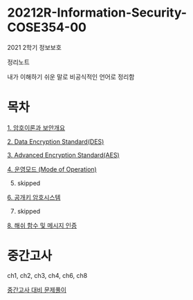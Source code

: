 # 20212R-Information-Security-COSE354-00
2021 2학기 정보보호

정리노트

내가 이해하기 쉬운 말로 비공식적인 언어로 정리함



# 목차

[1. 암호이론과 보안개요](./ch1.md)

[2. Data Encryption Standard(DES)](./ch2.md)

[3. Advanced Encryption Standard(AES)](./ch3.md)

[4. 운영모드 (Mode of Operation)](./ch4.md)

5. skipped

[6. 공개키 암호시스템](./ch6.md)

7. skipped

[8. 해쉬 함수 및 메시지 인증](./ch8.md)

# 중간고사
ch1, ch2, ch3, ch4, ch6, ch8

[중간고사 대비 문제풀이](./practice_mid.md)